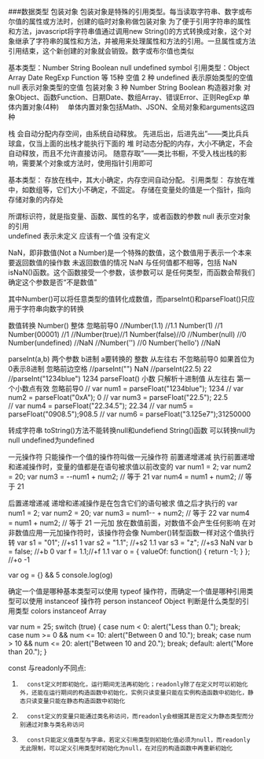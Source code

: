 
###数据类型
包装对象 
包装对象是特殊的引用类型。每当读取字符串、数字或布尔值的属性或方法时，创建的临时对象称做包装对象
为了便于引用字符串的属性和方法，javascript将字符串值通过调用new String()的方式转换成对象，这个对象继承了字符串的属性和方法，并被用来处理属性和方法的引用。一旦属性或方法引用结束，这个新创建的对象就会销毁。数字或布尔值也类似


基本类型：Number String Boolean null undefined symbol 
引用类型：Object Array Date RegExp Function 等 
15种
空值 2 种 undefined 表示原始类型的空值 null 表示对象类型的空值
包装对象 3 种  Number String Boolean
构造器对象 对象Object、函数Function、日期Date、数组Array、错误Error、正则RegExp
单体内置对象(4种) 　单体内置对象包括Math、JSON、全局对象和arguments这四种

栈 会自动分配内存空间，由系统自动释放。 先进后出，后进先出”——类比兵兵球盒，仅当上面的出栈才能执行下面的
堆 时动态分配的内存，大小不确定，不会自动释放，而且不允许直接访问。 随意存取”——类比书橱，不受入栈出栈的影响，需要某个对象或方法时，使用指针引用即可 

基本类型： 存放在栈中，其大小确定，内存空间自动分配。
引用类型： 存放在堆中，如数组等，它们大小不确定，不固定。  存储在变量处的值是一个指针，指向存储对象的内存处               

所谓标识符，就是指变量、函数、属性的名字，或者函数的参数
null  表示空对象的引用  
undefined 表示未定义 应该有一个值 没有定义 

NaN，即非数值(Not a Number)是一个特殊的数值，这个数值用于表示一个本来要返回数值的操作数
未返回数值的情况
NaN 与任何值都不相等，包括 NaN 
isNaN()函数。这个函数接受一个参数，该参数可以 是任何类型，而函数会帮我们确定这个参数是否“不是数值”

其中Number()可以将任意类型的值转化成数值，而parseInt()和parseFloat()只应用于字符串向数字的转换

数值转换
Number()
整体 忽略前导0 
//Number(1.1) //1.1  Number(1) //1  Number(00001) //1
//Number(true)//1   Number(false)//0
//Number(null) //0  Number(undefined) //NaN
//Number('') //0  Number('hello') //NaN

parseInt(a,b) 两个参数  b进制 a要转换的   整数
从左往右 不忽略前导0  如果首位为0表示8进制 忽略前边空格
//parseInt("") NaN
//parseInt(22.5) 22
//parseInt("1234blue") 1234
parseFloat() 小数 只解析十进制值
从左往右 第一个小数点有效 忽略前导0
// var num1 = parseFloat("1234blue"); 1234
// var num2 = parseFloat("0xA"); 0
// var num3 = parseFloat("22.5"); 22.5                                                                                                                                                                                                 
// var num4 = parseFloat("22.34.5"); 22.34
// var num5 = parseFloat("0908.5");908.5
// var num6 = parseFloat("3.125e7");31250000

转成字符串 toString()方法不能转换null和undefiend     String()函数  可以转换null为null undefined为undefined





一元操作符 只能操作一个值的操作符叫做一元操作符
前置递增递减
执行前置递增和递减操作时，变量的值都是在语句被求值以前改变的
var num1 = 2;
var num2 = 20;
var num3 = --num1 + num2; // 等于 21
var num4 = num1 + num2;  // 等于 21

后置递增递减
递增和递减操作是在包含它们的语句被求 值之后才执行的
var num1 = 2;
var num2 = 20;
var num3 = num1-- + num2; // 等于 22 
var num4 = num1 + num2;  // 等于 21
一元加 放在数值前面，对数值不会产生任何影响 在对非数值应用一元加操作符时，该操作符会像 Number()转型函数一样对这个值执行转
var s1 = "01"; //+s1  1
var s2 = "1.1"; //+s2 1.1
var s3 = "z"; //+s3 NaN
var b = false; //+b 0
var f = 1.1;//+f 1.1
var o = {
    valueOf: function() {
        return -1;
  } }; //+o -1

  var og = {} && 5
  console.log(og)

  确定一个值是哪种基本类型可以使用 typeof 操作符，而确定一个值是哪种引用类型可以使用 instanceof 操作符
  person instanceof Object  判断是什么类型的引用类型
  colors instanceof Array

  var num = 25;
  switch (true) {
      case num < 0:
          alert("Less than 0.");
          break;
      case num >= 0 && num <= 10:
          alert("Between 0 and 10.");
          break;
      case num > 10 && num <= 20:
          alert("Between 10 and 20.");
          break;
      default:
          alert("More than 20.");
  }

  const 与readonly不同点:

1.       const定义时即初始化，运行期间无法再初始化；readonly除了在定义时可以初始化外，还能在运行期间的构造函数中初始化，实例只读变量只能在实例构造函数中初始化，静态只读变量只能在静态构造函数中初始化

2.       const定义的变量只能通过类名称访问，而readonly会根据其是否定义为静态类型而分别通过对象与类名称访问

3.       const只能定义值类型与字串，若定义引用类型则初始化值必须为null，而readonly无此限制，可以定义引用类型时初始化为null，在对应的构造函数中再重新初始化